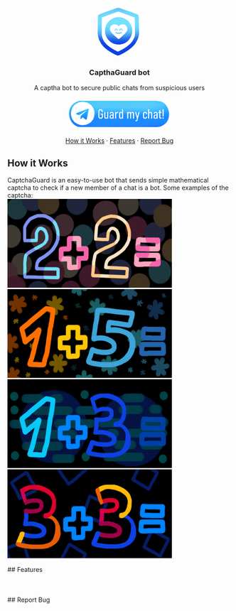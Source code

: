 <br />
<p align="center">
  <a href="https://github.com/stegogo/CaptchaGuard-bot">
    <img src="git-readme-pics/ico_git.png" alt="Logo" width="100" height="110">
  </a>
  <h3 align="center">CapthaGuard bot</h3>
   <p align="center">
      A captha bot to secure public chats from suspicious users
      <br> <br>
      <a href="https://github.com/stegogo/CaptchaGuard-bot">
        <img src="git-readme-pics/add_bot.png" alt="tg link" width="230" height="65">
      </a>
      <br> <br>
      <a href="#how-it-works">How it Works</a>
      ·
      <a href="#features">Features</a>
      ·
      <a href="#report-bug">Report Bug</a>
    </p>
 </p>

## How it Works
  <p>
      CaptchaGuard is an easy-to-use bot that sends simple mathematical captcha to check if a new member of a chat is a bot. Some examples of the captcha:<br>
      <img src="git-readme-pics/05.png" alt="captcha_1" width="370" height="200">
      <img src="git-readme-pics/08.png" alt="captcha_2" width="370" height="200">
      <img src="git-readme-pics/07.png" alt="captcha_3" width="370" height="200">
      <img src="git-readme-pics/10.png" alt="captcha_4" width="370" height="200">
  </p>
## Features
 <br> <br> <br> <br>
## Report Bug
